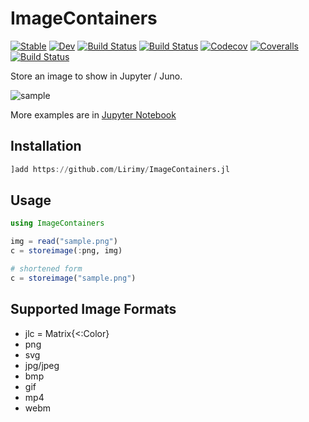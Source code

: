 # ImageContainers

[![Stable](https://img.shields.io/badge/docs-stable-blue.svg)](https://Lirimy.github.io/ImageContainers.jl/stable)
[![Dev](https://img.shields.io/badge/docs-dev-blue.svg)](https://Lirimy.github.io/ImageContainers.jl/dev)
[![Build Status](https://travis-ci.com/Lirimy/ImageContainers.jl.svg?branch=master)](https://travis-ci.com/Lirimy/ImageContainers.jl)
[![Build Status](https://ci.appveyor.com/api/projects/status/github/Lirimy/ImageContainers.jl?svg=true)](https://ci.appveyor.com/project/Lirimy/ImageContainers-jl)
[![Codecov](https://codecov.io/gh/Lirimy/ImageContainers.jl/branch/master/graph/badge.svg)](https://codecov.io/gh/Lirimy/ImageContainers.jl)
[![Coveralls](https://coveralls.io/repos/github/Lirimy/ImageContainers.jl/badge.svg?branch=master)](https://coveralls.io/github/Lirimy/ImageContainers.jl?branch=master)
[![Build Status](https://api.cirrus-ci.com/github/Lirimy/ImageContainers.jl.svg)](https://cirrus-ci.com/github/Lirimy/ImageContainers.jl)

Store an image to show in Jupyter / Juno.

![sample](https://user-images.githubusercontent.com/31124605/73450248-5d790380-43a8-11ea-8f6a-d321accd809e.png)

More examples are in [Jupyter Notebook](example/example.ipynb)

## Installation

```julia
]add https://github.com/Lirimy/ImageContainers.jl
```

## Usage

```julia
using ImageContainers

img = read("sample.png")
c = storeimage(:png, img)

# shortened form
c = storeimage("sample.png")
```

## Supported Image Formats


- jlc = Matrix{<:Color}
- png
- svg
- jpg/jpeg
- bmp
- gif
- mp4
- webm

